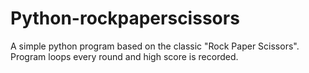 # Python-rockpaperscissors
A simple python program based on the classic "Rock Paper Scissors". Program loops every round and high score is recorded.
